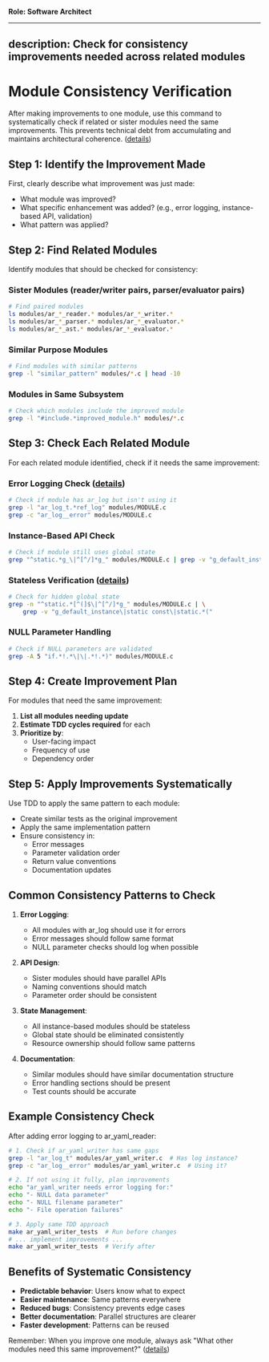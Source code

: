 **Role: Software Architect**

---
description: Check for consistency improvements needed across related modules
---

# Module Consistency Verification

After making improvements to one module, use this command to systematically check if related or sister modules need the same improvements. This prevents technical debt from accumulating and maintains architectural coherence. ([details](../../kb/module-consistency-verification.md))

## Step 1: Identify the Improvement Made

First, clearly describe what improvement was just made:
- What module was improved?
- What specific enhancement was added? (e.g., error logging, instance-based API, validation)
- What pattern was applied?

## Step 2: Find Related Modules

Identify modules that should be checked for consistency:

### Sister Modules (reader/writer pairs, parser/evaluator pairs)
```bash
# Find paired modules
ls modules/ar_*_reader.* modules/ar_*_writer.*
ls modules/ar_*_parser.* modules/ar_*_evaluator.*
ls modules/ar_*_ast.* modules/ar_*_evaluator.*
```

### Similar Purpose Modules
```bash
# Find modules with similar patterns
grep -l "similar_pattern" modules/*.c | head -10
```

### Modules in Same Subsystem
```bash
# Check which modules include the improved module
grep -l "#include.*improved_module.h" modules/*.c
```

## Step 3: Check Each Related Module

For each related module identified, check if it needs the same improvement:

### Error Logging Check ([details](../../kb/error-logging-instance-utilization.md))
```bash
# Check if module has ar_log but isn't using it
grep -l "ar_log_t.*ref_log" modules/MODULE.c
grep -c "ar_log__error" modules/MODULE.c
```

### Instance-Based API Check
```bash
# Check if module still uses global state
grep "^static.*g_\|^[^/]*g_" modules/MODULE.c | grep -v "g_default_instance"
```

### Stateless Verification ([details](../../kb/stateless-module-verification.md))
```bash
# Check for hidden global state
grep -n "^static.*[^(]$\|^[^/]*g_" modules/MODULE.c | \
    grep -v "g_default_instance\|static const\|static.*("
```

### NULL Parameter Handling
```bash
# Check if NULL parameters are validated
grep -A 5 "if.*!.*\|\|.*!.*)" modules/MODULE.c
```

## Step 4: Create Improvement Plan

For modules that need the same improvement:

1. **List all modules needing update**
2. **Estimate TDD cycles required** for each
3. **Prioritize by**:
   - User-facing impact
   - Frequency of use
   - Dependency order

## Step 5: Apply Improvements Systematically

Use TDD to apply the same pattern to each module:
- Create similar tests as the original improvement
- Apply the same implementation pattern
- Ensure consistency in:
  - Error messages
  - Parameter validation order
  - Return value conventions
  - Documentation updates

## Common Consistency Patterns to Check

1. **Error Logging**:
   - All modules with ar_log should use it for errors
   - Error messages should follow same format
   - NULL parameter checks should log when possible

2. **API Design**:
   - Sister modules should have parallel APIs
   - Naming conventions should match
   - Parameter order should be consistent

3. **State Management**:
   - All instance-based modules should be stateless
   - Global state should be eliminated consistently
   - Resource ownership should follow same patterns

4. **Documentation**:
   - Similar modules should have similar documentation structure
   - Error handling sections should be present
   - Test counts should be accurate

## Example Consistency Check

After adding error logging to ar_yaml_reader:
```bash
# 1. Check if ar_yaml_writer has same gaps
grep -l "ar_log_t" modules/ar_yaml_writer.c  # Has log instance?
grep -c "ar_log__error" modules/ar_yaml_writer.c  # Using it?

# 2. If not using it fully, plan improvements
echo "ar_yaml_writer needs error logging for:"
echo "- NULL data parameter"
echo "- NULL filename parameter"
echo "- File operation failures"

# 3. Apply same TDD approach
make ar_yaml_writer_tests  # Run before changes
# ... implement improvements ...
make ar_yaml_writer_tests  # Verify after
```

## Benefits of Systematic Consistency

- **Predictable behavior**: Users know what to expect
- **Easier maintenance**: Same patterns everywhere
- **Reduced bugs**: Consistency prevents edge cases
- **Better documentation**: Parallel structures are clearer
- **Faster development**: Patterns can be reused

Remember: When you improve one module, always ask "What other modules need this same improvement?" ([details](../../kb/module-consistency-verification.md))